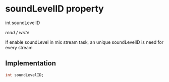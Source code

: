


# soundLevelID property







int soundLevelID
  
_<span class="feature">read / write</span>_



<p>If enable soundLevel in mix stream task, an unique soundLevelID is need for every stream</p>



## Implementation

```dart
int soundLevelID;
```







